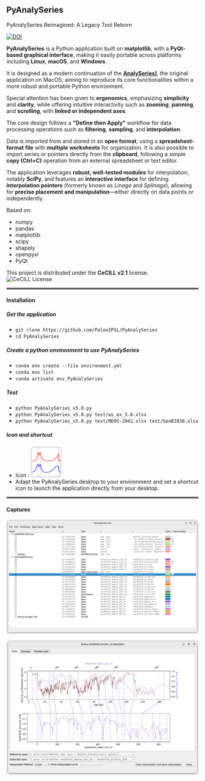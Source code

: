 ## PyAnalySeries

PyAnalySeries Reimagined: A Legacy Tool Reborn

[![DOI](https://zenodo.org/badge/855161808.svg)](https://doi.org/10.5281/zenodo.15225020)

**PyAnalySeries** is a Python application built on **matplotlib**, with a **PyQt-based graphical interface**, making it easily portable across platforms including **Linux**, **macOS**, and **Windows**.

It is designed as a modern continuation of the **<a href="https://github.com/PaleoIPSL/AnalySeries" target="_blank">AnalySeries]</a>**, the original application on MacOS, aiming to reproduce its core functionalities within a more robust and portable Python environment.

Special attention has been given to **ergonomics**, emphasizing **simplicity** and **clarity**, while offering intuitive interactivity such as **zooming**, **panning**, and **scrolling**, with **linked or independent axes**.

The core design follows a **"Define then Apply"** workflow for data processing operations such as **filtering**, **sampling**, and **interpolation**.

Data is imported from and stored in an **open format**, using a **spreadsheet-format file** with **multiple worksheets** for organization. It is also possible to import series or pointers directly from the **clipboard**, following a simple **copy (Ctrl+C)** operation from an external spreadsheet or text editor.

The application leverages **robust, well-tested modules** for interpolation, notably **SciPy**, and features an **interactive interface** for defining **interpolation pointers** (formerly known as *Linage* and *Splinage*), allowing for **precise placement and manipulation**—either directly on data points or independently.

Based on:
 * numpy
 * pandas
 * matplotlib
 * scipy
 * shapely
 * openpyxl
 * PyQt

This project is distributed under the **CeCILL v2.1** license.  
![CeCILL License](https://img.shields.io/badge/license-CeCILL-blue)

<hr style="border:2px solid gray">

#### Installation

##### Get the application

 * `git clone https://github.com/PaleoIPSL/PyAnalySeries`
 * `cd PyAnalySeries`

##### Create a python environment to use PyAnalySeries 

 * `conda env create --file environment.yml`
 * `conda env list`
 * `conda activate env_PyAnalySeries`

##### Test

 * `python PyAnalySeries_v5.0.py`
 * `python PyAnalySeries_v5.0.py test/ws_ex_5.0.xlsx`
 * `python PyAnalySeries_v5.0.py test/MD95-2042.xlsx test/GeoB3938.xlsx`

##### Icon and shortcut 

 * Icon : <img src="resources/PyAnalySeries_icon.png" alt="shortcut icon" width="80" />
 * Adapt the PyAnalySeries.desktop to your environment and set a shortcut icon to launch the application directly from your desktop.

<hr style="border:2px solid gray">

#### Captures

![ScreenShot1](capture_01.png) 


![ScreenShot2](capture_02.png) 

